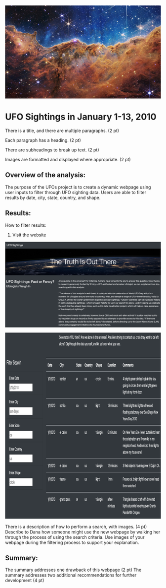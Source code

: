 <p align="center">
<img src="https://github.com/meggrooms/UFOs/blob/main/Images/goddard_nasa_sm.png" height="300" width="auto"></p>

# UFO Sightings in January 1-13, 2010


There is a title, and there are multiple paragraphs. (2 pt)

Each paragraph has a heading. (2 pt)

There are subheadings to break up text. (2 pt)

Images are formatted and displayed where appropriate. (2 pt)



## Overview of the analysis:

The purpose of the UFOs project is to create a dynamic webpage using user inputs to filter through UFO sighting data. Users are able to filter results by date, city, state, country, and shape.


## Results:
How to filter results:<BR>
1. Visit the website<BR>
 
<img src="https://github.com/meggrooms/UFOs/blob/main/Images/web_01.png"><BR>


 <img src="https://github.com/meggrooms/UFOs/blob/main/Images/Web_02.png" height="600">

There is a description of how to perform a search, with images. (4 pt)
 Describe to Dana how someone might use the new webpage by walking her through the process of using the search criteria. Use images of your webpage during the filtering process to support your explanation.


## Summary:
The summary addresses one drawback of this webpage (2 pt)
The summary addresses two additional recommendations for further development (4 pt)
